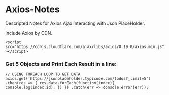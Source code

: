 # Axios-Notes
Descripted Notes for Axios Ajax Interacting with Json PlaceHolder.

Include Axios by CDN.

`<script src="https://cdnjs.cloudflare.com/ajax/libs/axios/0.19.0/axios.min.js"></script>`

### Get 5 Objects and Print Each Result in a line:

`
// USING FOREACH LOOP TO GET DATA
axios.get('https://jsonplaceholder.typicode.com/todos?_limit=5')
    .then(res => {
        res.data.forEach(function(index){
            console.log(index.id);
        })
    })
    .catch(err => console.error(err));
`
